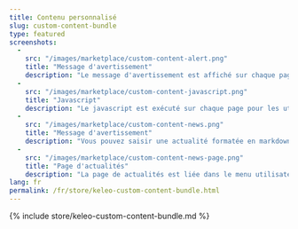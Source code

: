 ```yaml
---
title: Contenu personnalisé
slug: custom-content-bundle
type: featured
screenshots:
  - 
    src: "/images/marketplace/custom-content-alert.png"
    title: "Message d'avertissement"
    description: "Le message d'avertissement est affiché sur chaque page pour les utilisateurs connectés."
  - 
    src: "/images/marketplace/custom-content-javascript.png"
    title: "Javascript"
    description: "Le javascript est exécuté sur chaque page pour les utilisateurs connectés."
  - 
    src: "/images/marketplace/custom-content-news.png"
    title: "Message d'avertissement"
    description: "Vous pouvez saisir une actualité formatée en markdown avec un titre"
  - 
    src: "/images/marketplace/custom-content-news-page.png"
    title: "Page d'actualités"
    description: "La page de actualités est liée dans le menu utilisateur et affiche votre message markdown"
lang: fr
permalink: /fr/store/keleo-custom-content-bundle.html
---
```


{% include store/keleo-custom-content-bundle.md %}
